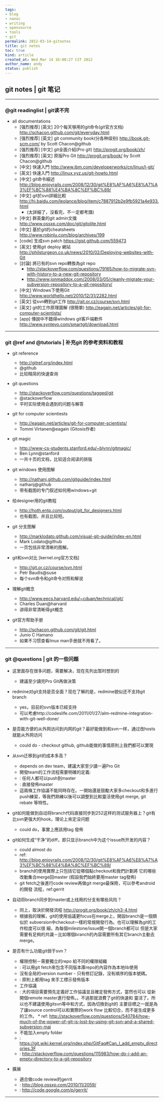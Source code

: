 ```yaml
---
tags:
- blog
- nanoc
- writing
- opensource
- tools
- git
permalink: 2012-03-14-gitnotes
title: git notes
toc: true
kind: article
created_at: Wed Mar 14 16:00:27 CST 2012
author_name: andy
status: publish
---
```


## git notes | git 笔记
 
****

###     @git readinglist | git读不完 

* all documentations
  * [强烈推荐] [英文] 20个每天够用的git命令(git官方文档) http://schacon.github.com/git/everyday.html
  * [强烈推荐] [英文] git community book(分各种级别) http://book.git-scm.com/ by Scott Chacon@github
  * [强烈推荐] [中文] git全面介紹(Pro git) http://progit.org/book/zh/
  * [强烈推荐] [英文] 原版Pro Git http://progit.org/book/ by Scott Chacon@github
  * [中文] 快速入門 http://www.ibm.com/developerworks/cn/linux/l-git/
  * [英文] 快速入門 http://linux.yyz.us/git-howto.html
  * [中文] git命令細述 http://blog.enjoyrails.com/2008/12/30/git%E8%AF%A6%E8%A7%A3%EF%BC%88%E4%BA%8C%EF%BC%89/
  * [中文] git於svn詳細比較 http://hi.baidu.com/leolance/blog/item/c7887912b2e9fb5921a4e933.html
    * (太詳細了，沒看完，不一定都考譜)
  * [中文] 群英彙的git admin文擋 http://www.ossxp.com/doc/git/gitolite.html
  * [中文] 基於git的cheatsheets http://www.robinlu.com/blog/archives/199
  * [code] 生成svn patch https://gist.github.com/559473
  * [英文] 使用git deploy 網站 http://philsturgeon.co.uk/news/2010/02/Deploying-websites-with-Git
  * [討論] 將已有的svn repo轉換為git repo 
    * http://stackoverflow.com/questions/79165/how-to-migrate-svn-with-history-to-a-new-git-repository
    * http://www.jonmaddox.com/2008/03/05/cleanly-migrate-your-subversion-repository-to-a-git-repository/
  * [中文] Windows下使用Git http://www.worldhello.net/2010/12/31/2282.html
  * [英文] 從svn轉到git工作 http://git.or.cz/course/svn.html
  * [英文] git的工作原理圖解 (很簡單) http://eagain.net/articles/git-for-computer-scientists/
  * [app] 傳說中不錯得windows git客戶端軟件 http://www.syntevo.com/smartgit/download.html

****

### git @ref and @tutorials | 补充git 的参考资料和教程

* git reference
  * http://gitref.org/index.html
  * @github
  * 比较精简的快速查询

* git questions
  * http://stackoverflow.com/questions/tagged/git
  * @stackoverflow
  * 平时实际使用会遇到的问题与解答

* git for computer scientiests
  * http://eagain.net/articles/git-for-computer-scientists/
  * Tommi Virtanen@eagain (Gitosis作者)

* git magic
  * http://www-cs-students.stanford.edu/~blynn/gitmagic/
  * Ben Lynn@stanford
  * 一共十页的文档，比较适合阅读的排版

* git windows 使用图解
  * http://nathanj.github.com/gitguide/index.html
  * nathanj@github
  * 带有截图的专门叙述如何用windows+git

* 给designer用的git教程
  * http://hoth.entp.com/output/git_for_designers.html
  * 也有截图，并且比较短。

* git 分支图解
  * http://marklodato.github.com/visual-git-guide/index-en.html
  * Mark Lodato@github
  * 一页包括非常清晰的图解。

* git和svn对比 [kernel.org官方文档]
  * http://git.or.cz/course/svn.html
  * Petr Baudis@suse
  * 每个svn命令和git命令对照和解说

* 理解git概念
  * http://www.eecs.harvard.edu/~cduan/technical/git/
  * Charles Duan@harvard
  * 讲得非常清晰得git概念

* git官方帮助手册
  * http://schacon.github.com/git/git.html
  * Junio C Hamano
  * 如果不习惯查看linux man手册就不用看了。

****

### git @questions | git 的一些问题


* 这里面存在很多问题，需要解决，现在先列出暂时想到的
  * 建議至少讀完Pro Git再做決策
* redmine对git支持是否全面？现在了解的是，redmine貌似还不支持git branch
  * yes，目前的svn版本已經支持
  * 可以考慮http://codeslife.com/2011/01/27/alm-redmine-integration-with-git-well-done/
* 是否能方便的从外网访问到内网的git？最好能做到和svn一样，通过改hosts就能从外网访问
  * could do - checkout github, github能做的事情原則上我們都可以實現
* 从svn迁移到git的成本多高？
  * depends on dev team，建議大家至少讀一遍Pro Git
  * 開發team的工作流程需要明確的定義: 
  * : 任何人都可以push到master
  * : 直接發佈master
  * 這兩條工作協議不能同時存在。一開始還是鼓勵大家多checkout和多進行
            push練習，等我們熟練以後可以調整到比較靈活使用git merge, git rebate
            等特性。
* git如何能做到自动将branch代码直接同步到252这样的测试服务器上？git有比svn更强大的hook，理论上肯定没问题
  * could do，事實上應該用tag 發佈
* git如何生成“干净”的diff，即只显示branch中为这个issue所开发的内容？
  * could almost do
  * ref: http://blog.enjoyrails.com/2008/12/30/git%E8%AF%A6%E8%A7%A3%EF%BC%88%E4%BA%8C%EF%BC%89/
  *  branch的使用實際上只包括它從哪個點checkout和我們計劃將
        它的哪些改動集合merge回master (假設我們始終要用master tag發佈)
  *  git fetch之後進行code review再做git merge最保險，可以參考android的開發
        流程，ref:gerrit
* 自动将branch同步到master或上线用的分支有哪些风险？
  * 同上，取決於開發流程 http://progit.org/book/zh/ch3-4.html
  * 根據我的理解，git的使用協議更focus在merge上，開設branch是一個類似於
        subversion中checkout一樣的常規開發行為。也可以理解為git的工作粒度可以很
        細，為每個milestone/issue開一個branch都可以
        但是大家需要有足夠的共識－比如哪個branch的內容需要所有其它branch主動去merge。

* 是否有什么功能git弱于svn？
  * 權限控制－需要獨立的repo 給不同的權限組織
  * : 可以用git fetch來包含不同版本庫repo的內容作為本地lib使用
  * 沒有全局的version number - 只有修訂記錄，沒有順序的版本號碼。
  * : 原則上都用tag 來手工標示發佈版本
  * 工作協議
  * : 大的項目需要預先定義好工作協議並且確定發佈方式，當然也可以
              從新開個remote master進行發佈。。不過那就浪費了git的快速和
              靈活了。所以也不建議使用gitsvn等中和方式，因為切換到git的
              主要目標之一就是為了讓source control可以和實際的work flow
              比較切合，而不是生成更多的工作。
        * ref: http://stackoverflow.com/questions/540784/how-much-of-the-power-of-git-is-lost-by-using-git-svn-and-a-shared-subversion-mai
  * 不能加入empty folder
  * : https://git.wiki.kernel.org/index.php/GitFaq#Can_I_add_empty_directories.3F
  * : http://stackoverflow.com/questions/115983/how-do-i-add-an-empty-directory-to-a-git-repository

* 擴展
  * 適合做code review的gerrit
  * : http://blog.ossxp.com/2010/11/2059/
  * : http://code.google.com/p/gerrit/

****
